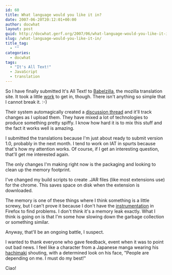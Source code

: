 ```yaml
---
id: 60
title: What language would you like it in?
date: 2007-06-20T20:12:01+00:00
author: docwhat
layout: post
guid: http://docwhat.gerf.org/2007/06/what-language-would-you-like-it-in/
slug: /what-language-would-you-like-it-in/
title_tag:
  - ""
categories:
  - docwhat
tags:
  - "It's All Text!"
  - JavaScript
  - translation
---
```

<narf>
So I have finally submitted It's All Text! to <a href="http://www.babelzilla.org/">Babelzilla</a>, the mozilla translation site.  It took a little <a href="http://www.babelzilla.org/forum/index.php?showtopic=3269&amp;st=0&amp;p=30125&amp;#entry30125">work</a> to get in, though.  There isn't anything so simple that I cannot break it. :-)

<!--more-->

Their system automagically created a <a href="http://www.babelzilla.org/forum/index.php?showtopic=3270&amp;pid=30126&amp;mode=threaded&amp;start=#entry30126">discussion thread</a> and it'll track changes as I upload them.  They have mixed a lot of technologies to produce something pretty spiffy.  I know how hard it is to mix this stuff and the fact it works well is amazing.

I submitted the translations because I'm just about ready to submit version 1.0, probably in the next month.  I tend to work on IAT in spurts because that's how my attention works.  Of course, if I get an interesting question, that'll get me interested again.

The only changes I'm making right now is the packaging and looking to clean up the memory footprint.

I've changed my build scripts to create .JAR files (like most extensions use) for the chrome.  This saves space on disk when the extension is downloaded.

The memory is one of these things where I think something is a little screwy, but I can't prove it because I don't have the <a href="http://en.wikipedia.org/wiki/Instrumentation_%28computer_programming%29">instrumentation</a> in Firefox to find problems.  I don't think it's a memory leak exactly.  What I think is going on is that I'm some how slowing down the garbage collection or something similar.

Anyway, that'll be an ongoing battle, I suspect.

I wanted to thank everyone who gave feedback, event when it was to point out bad news.  I feel like a character from a Japanese manga wearing his <a href="http://en.wikipedia.org/wiki/Hachimaki">hachimaki</a> shouting, with a determined look on his face, "People are depending on me.  I must do my best!"

Ciao!
</narf>

